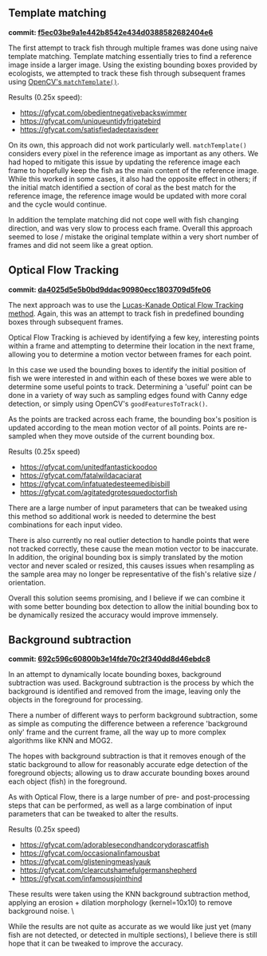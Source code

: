## Template matching
**commit: [f5ec03be9a1e442b8542e434d0388582682404e6](https://github.com/marrabld/open_fish_classifier/tree/f5ec03be9a1e442b8542e434d0388582682404e6)**

The first attempt to track fish through multiple frames was done using naive template matching.
Template matching essentially tries to find a reference image inside a larger image.
Using the existing bounding boxes provided by ecologists, we attempted to track these fish through subsequent frames using [OpenCV's `matchTemplate()`](https://docs.opencv.org/2.4/modules/imgproc/doc/object_detection.html?highlight=matchtemplate).

Results (0.25x speed):

* https://gfycat.com/obedientnegativebackswimmer
* https://gfycat.com/uniqueuntidyfrigatebird
* https://gfycat.com/satisfiedadeptaxisdeer


On its own, this approach did not work particularly well. `matchTemplate()` considers every pixel in the reference image as important as any others. 
We had hoped to mitigate this issue by updating the reference image each frame to hopefully keep the fish as the main content of the reference image.
While this worked in some cases, it also had the opposite effect in others; if the initial match identified a section of coral as the best match for the reference image, the reference image would be updated with more coral and the cycle would continue.

In addition the template matching did not cope well with fish changing direction, and was very slow to process each frame.
Overall this approach seemed to lose / mistake the original template within a very short number of frames and did not seem like a great option.

## Optical Flow Tracking
**commit: [da4025d5e5b0bd9ddac90980ecc1803709d5fe06](https://github.com/marrabld/open_fish_classifier/tree/da4025d5e5b0bd9ddac90980ecc1803709d5fe06)**

The next approach was to use the [Lucas-Kanade Optical Flow Tracking method](https://en.wikipedia.org/wiki/Lucas%E2%80%93Kanade_method). Again, this was an attempt to track fish in predefined bounding boxes through subsequent frames. 

Optical Flow Tracking is achieved by identifying a few key, interesting points within a frame and attempting to determine their location in the next frame, allowing you to determine a motion vector between frames for each point.

In this case we used the bounding boxes to identify the initial position of fish we were interested in and  within each of these boxes we were able to determine some useful points to track. Determining a 'useful' point can be done in a variety of way such as sampling edges found with Canny edge detection, or simply using OpenCV's `goodFeaturesToTrack()`.

As the points are tracked across each frame, the bounding box's position is updated according to the mean motion vector of all points. Points are re-sampled when they move outside of the current bounding box.

Results (0.25x speed)
* https://gfycat.com/unitedfantastickoodoo
* https://gfycat.com/fatalwildacaciarat
* https://gfycat.com/infatuatedesteemedibisbill
* https://gfycat.com/agitatedgrotesquedoctorfish

There are a large number of input parameters that can be tweaked using this method so additional work is needed to determine the best combinations for each input video.

There is also currently no real outlier detection to handle points that were not tracked correctly, these cause the mean motion vector to be inaccurate. In addition, the original bounding box is simply translated by the motion vector and never scaled or resized, this causes issues when resampling as the sample area may no longer be representative of the fish's relative size / orientation.

Overall this solution seems promising, and I believe if we can combine it with some better bounding box detection to allow the initial bounding box to be dynamically resized the accuracy would improve immensely.

## Background subtraction
**commit: [692c596c60800b3e14fde70c2f340dd8d46ebdc8](https://github.com/marrabld/open_fish_classifier/tree/692c596c60800b3e14fde70c2f340dd8d46ebdc8)**

In an attempt to dynamically locate bounding boxes, background subtraction was used.
Background subtraction is the process by which the background is identified and removed from the image, leaving only the objects in the foreground for processing.

There a number of different ways to perform background subtraction, some as simple as computing the difference between a reference 'background only' frame and the current frame, all the way up to more complex algorithms like KNN and MOG2.

The hopes with background subtraction is that it removes enough of the static background to allow for reasonably accurate edge detection of the foreground objects; allowing us to draw accurate bounding boxes around each object (fish) in the foreground.

As with Optical Flow, there is a large number of pre- and post-processing steps that can be performed, as well as a large combination of input parameters that can be tweaked to alter the results. 

Results (0.25x speed)
* https://gfycat.com/adorablesecondhandcorydorascatfish
* https://gfycat.com/occasionalinfamousbat
* https://gfycat.com/glisteningmeaslyauk
* https://gfycat.com/clearcutshamefulgermanshepherd
* https://gfycat.com/infamousjointhind

These results were taken using the KNN background subtraction method, applying an erosion + dilation morphology (kernel=10x10) to remove background noise. \

While the results are not quite as accurate as we would like just yet (many fish are not detected, or detected in multiple sections), I believe there is still hope that it can be tweaked to improve the accuracy.
